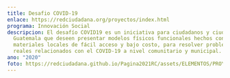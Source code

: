 ```yaml
---
title: Desafio COVID-19
enlace: https://redciudadana.org/proyectos/index.html
programa: Innovación Social
descripcion: El desafío COVID19 es un iniciativa para ciudadanos y ciudadanas de
  Guatemala que deseen presentar modelos físicos funcionales hechos con
  materiales locales de fácil acceso y bajo costo, para resolver problemas
  reales relacionados con el COVID-19 a nivel comunitario y municipal.
ano: "2020"
foto: https://redciudadana.github.io/Pagina2021RC/assets/ELEMENTOS/PROYECTOS/11_Desafio%20COVID-19.jpg
---
```

